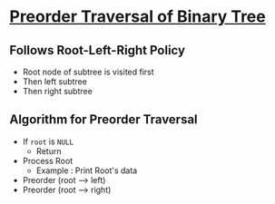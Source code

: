 # [Preorder Traversal of Binary Tree](https://www.geeksforgeeks.org/preorder-traversal-of-binary-tree/)

## Follows Root-Left-Right Policy
- Root node of subtree is visited first
- Then left subtree 
- Then right subtree

## Algorithm for Preorder Traversal 
- If `root` is `NULL`
  - Return 
- Process Root
  - Example : Print Root's data
- Preorder (root --> left)
- Preorder (root --> right) 